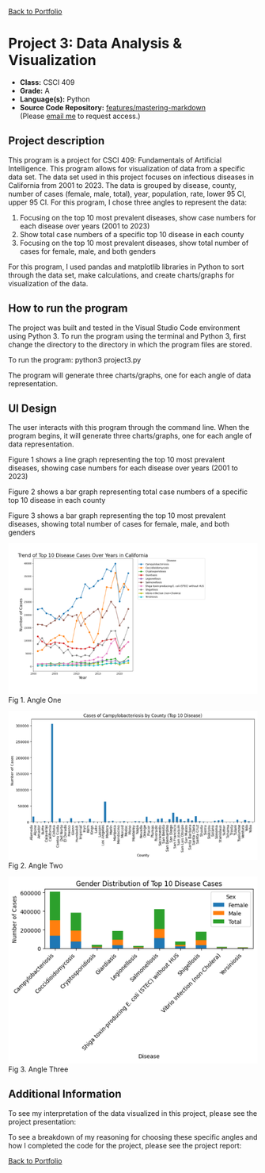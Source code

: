 [Back to Portfolio](./)

Project 3: Data Analysis & Visualization
===============

-   **Class:** CSCI 409
-   **Grade:** A
-   **Language(s):** Python
-   **Source Code Repository:** [features/mastering-markdown](https://github.com/JessicaTaylor7/Projects/tree/main/DataAnalysis&Visualization)  
    (Please [email me](mailto:JMTaylor2@csustudent.net?subject=GitHub%20Access) to request access.)

## Project description

This program is a project for CSCI 409: Fundamentals of Artificial Intelligence. This program allows for visualization of data from a specific data set. The data set used in this project focuses on infectious diseases in California from 2001 to 2023. The data is grouped by disease, county, number of cases (female, male, total), year, population, rate, lower 95 CI, upper 95 CI. For this program, I chose three angles to represent the data: 

1.	Focusing on the top 10 most prevalent diseases, show case numbers for each disease over years (2001 to 2023)
2.	Show total case numbers of a specific top 10 disease in each county
3.	Focusing on the top 10 most prevalent diseases, show total number of cases for female, male, and both genders

For this program, I used pandas and matplotlib libraries in Python to sort through the data set, make calculations, and create charts/graphs for visualization of the data. 


## How to run the program

The project was built and tested in the Visual Studio Code environment using Python 3. To run the program using the terminal and Python 3, first change the directory to the directory in which the program files are stored. 

To run the program: python3 project3.py

The program will generate three charts/graphs, one for each angle of data representation. 


## UI Design

The user interacts with this program through the command line. When the program begins, it will generate three charts/graphs, one for each angle of data representation.

Figure 1 shows a line graph representing the top 10 most prevalent diseases, showing case numbers for each disease over years (2001 to 2023)

Figure 2 shows a bar graph representing total case numbers of a specific top 10 disease in each county

Figure 3 shows a bar graph representing the top 10 most prevalent diseases, showing total number of cases for female, male, and both genders

![screenshot](images/Project3/Angle1.png)
Fig 1. Angle One

![screenshot](images/Project3/Angle2.png)  
Fig 2. Angle Two

![screenshot](images/Project3/Angle3.png)  
Fig 3. Angle Three


## Additional Information
To see my interpretation of the data visualized in this project, please see the project presentation: 

To see a breakdown of my reasoning for choosing these specific angles and how I completed the code for the project, please see the project report: 

[Back to Portfolio](./)
